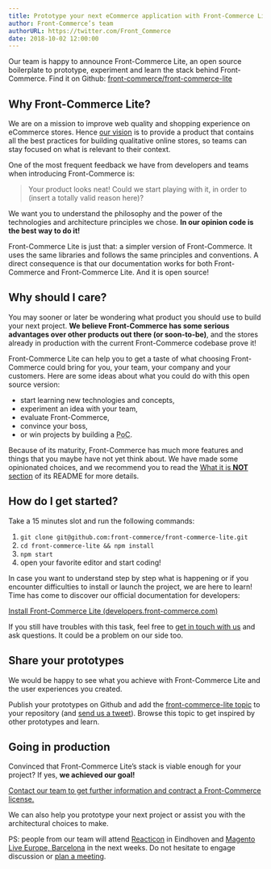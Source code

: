 ```yaml
---
title: Prototype your next eCommerce application with Front-Commerce Lite
author: Front-Commerce’s team
authorURL: https://twitter.com/Front_Commerce
date: 2018-10-02 12:00:00
---
```


Our team is happy to announce Front-Commerce Lite, an open source boilerplate to
prototype, experiment and learn the stack behind Front-Commerce. Find it on
Github:
[front-commerce/front-commerce-lite](https://github.com/front-commerce/front-commerce-lite)

<!--truncate-->

## Why Front-Commerce Lite?

We are on a mission to improve web quality and shopping experience on eCommerce
stores. Hence
[our vision](https://developers.front-commerce.com/docs/vision.html) is to
provide a product that contains all the best practices for building qualitative
online stores, so teams can stay focused on what is relevant to their context.

One of the most frequent feedback we have from developers and teams when
introducing Front-Commerce is:

> Your product looks neat! Could we start playing with it, in order to (insert a
> totally valid reason here)?

We want you to understand the philosophy and the power of the technologies and
architecture principles we chose. **In our opinion code is the best way to do
it!**

Front-Commerce Lite is just that: a simpler version of Front-Commerce. It uses
the same libraries and follows the same principles and conventions. A direct
consequence is that our documentation works for both Front-Commerce and
Front-Commerce Lite. And it is open source!

## Why should I care?

You may sooner or later be wondering what product you should use to build your
next project. **We believe Front-Commerce has some serious advantages over other
products out there (or soon-to-be)**, and the stores already in production with
the current Front-Commerce codebase prove it!

Front-Commerce Lite can help you to get a taste of what choosing Front-Commerce
could bring for you, your team, your company and your customers. Here are some
ideas about what you could do with this open source version:

- start learning new technologies and concepts,
- experiment an idea with your team,
- evaluate Front-Commerce,
- convince your boss,
- or win projects by building a <abbr title="Proof of Concept">PoC</abbr>.

Because of its maturity, Front-Commerce has much more features and things that
you maybe have not yet think about. We have made some opinionated choices, and
we recommend you to read the
[What it is **NOT** section](https://github.com/front-commerce/front-commerce-lite#what-it-is-not)
of its README for more details.

## How do I get started?

Take a 15 minutes slot and run the following commands:

1.  `git clone git@github.com:front-commerce/front-commerce-lite.git`
2.  `cd front-commerce-lite && npm install`
3.  `npm start`
4.  open your favorite editor and start coding!

In case you want to understand step by step what is happening or if you
encounter difficulties to install or launch the project, we are here to learn!
Time has come to discover our official documentation for developers:

[Install Front-Commerce Lite (developers.front-commerce.com)](https://developers.front-commerce.com/docs/getting-started.html)

If you still have troubles with this task, feel free to
[get in touch with us](https://github.com/front-commerce/front-commerce-lite#get-help)
and ask questions. It could be a problem on our side too.

## Share your prototypes

We would be happy to see what you achieve with Front-Commerce Lite and the user
experiences you created.

Publish your prototypes on Github and add the
[front-commerce-lite topic](https://github.com/topics/front-commerce-lite) to
your repository (and [send us a tweet](https://twitter.com/Front_Commerce)).
Browse this topic to get inspired by other prototypes and learn.

## Going in production

Convinced that Front-Commerce Lite’s stack is viable enough for your project? If
yes, **we achieved our goal!**

[Contact our team to get further information and contract a Front-Commerce license.](mailto:contact@front-commerce.com)

We can also help you prototype your next project or assist you with the
architectural choices to make.

PS: people from our team will attend [Reacticon](https://reacticon.org/) in
Eindhoven and [Magento Live Europe, Barcelona](https://live-eu.magento.com/) in
the next weeks. Do not hesitate to engage discussion or
[plan a meeting](mailto:contact@front-commerce.com).
